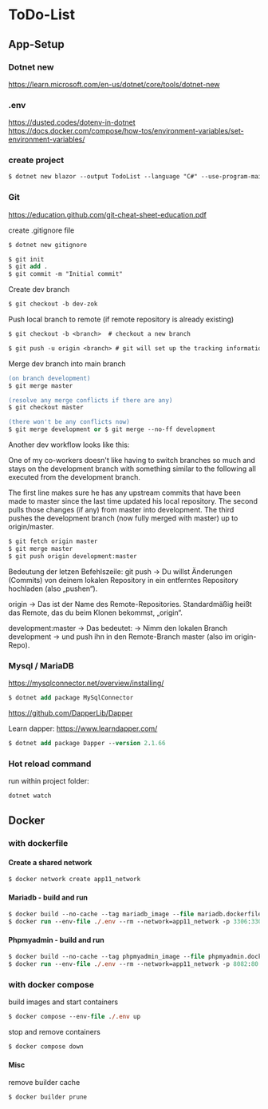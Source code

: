 ﻿# ToDo-List

## App-Setup

### Dotnet new 

<https://learn.microsoft.com/en-us/dotnet/core/tools/dotnet-new>

### .env

<https://dusted.codes/dotenv-in-dotnet>
<https://docs.docker.com/compose/how-tos/environment-variables/set-environment-variables/>

### create project

```ps
$ dotnet new blazor --output TodoList --language "C#" --use-program-main
```

### Git

<https://education.github.com/git-cheat-sheet-education.pdf>

create .gitignore file

```ps
$ dotnet new gitignore
```

```ps
$ git init
$ git add .
$ git commit -m "Initial commit"
```

Create dev branch

```ps
$ git checkout -b dev-zok
```

Push local branch to remote (if remote repository is already existing)

```ps
$ git checkout -b <branch>  # checkout a new branch

$ git push -u origin <branch> # git will set up the tracking information during the push "-u / --set-upstream"
```

Merge dev branch into main branch

```ps
(on branch development)
$ git merge master

(resolve any merge conflicts if there are any)
$ git checkout master

(there won't be any conflicts now)
$ git merge development or $ git merge --no-ff development
```

Another dev workflow looks like this:

One of my co-workers doesn't like having to switch branches so much and stays on the development branch with something similar to the following all executed from the development branch.

The first line makes sure he has any upstream commits that have been made to master since the last time updated his local repository.
The second pulls those changes (if any) from master into development.
The third pushes the development branch (now fully merged with master) up to origin/master.

```ps
$ git fetch origin master    
$ git merge master    
$ git push origin development:master
```

Bedeutung der letzen Befehlszeile:
git push
→ Du willst Änderungen (Commits) von deinem lokalen Repository in ein entferntes Repository hochladen (also „pushen“).

origin
→ Das ist der Name des Remote-Repositories. Standardmäßig heißt das Remote, das du beim Klonen bekommst, „origin“.

development:master
→ Das bedeutet:
→ Nimm den lokalen Branch development
→ und push ihn in den Remote-Branch master (also im origin-Repo).

### Mysql / MariaDB

<https://mysqlconnector.net/overview/installing/>

```ps
$ dotnet add package MySqlConnector
```

<https://github.com/DapperLib/Dapper>

Learn dapper: <https://www.learndapper.com/>

```ps
$ dotnet add package Dapper --version 2.1.66
```

### Hot reload command

run within project folder:

```ps
dotnet watch
```

## Docker

### with dockerfile

#### Create a shared network
```ps
$ docker network create app11_network
```

#### Mariadb - build and run

```ps
$ docker build --no-cache --tag mariadb_image --file mariadb.dockerfile .
$ docker run --env-file ./.env --rm --network=app11_network -p 3306:3306 --name mariadb_container --volume .\Data\mariadb:/var/lib/mysql mariadb_image
```

#### Phpmyadmin - build and run

```ps
$ docker build --no-cache --tag phpmyadmin_image --file phpmyadmin.dockerfile .
$ docker run --env-file ./.env --rm --network=app11_network -p 8082:80 --name phpmyadmin__container phpmyadmin_image
```

### with docker compose

build images and start containers

```ps
$ docker compose --env-file ./.env up
```

stop and remove containers

```ps
$ docker compose down
```

#### Misc

remove builder cache

```ps
$ docker builder prune
```
